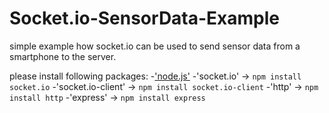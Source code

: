 Socket.io-SensorData-Example
============================

simple example how socket.io can be used to send sensor data from a smartphone to the server.

please install following packages:
 -['node.js'](http://nodejs.org/download/)
 -'socket.io' -> `npm install socket.io`
 -'socket.io-client' -> `npm install socket.io-client`
 -'http' -> `npm install http`
 -'express' -> `npm install express`

